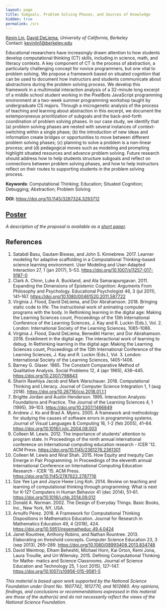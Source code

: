 ```yaml
---
layout: page
title: Subgoals, Problem Solving Phases, and Sources of Knowledge
hidden: true
permalink: /src
---
```


[Kevin Lin](/bio), [David DeLiema](http://www.david-deliema.com/),
*University of California, Berkeley*
<br />
Contact: <kevinlin1@berkeley.edu>

Educational researchers have increasingly drawn attention to how students
develop computational thinking (CT) skills, including in science, math, and
literacy contexts. A key component of CT is the process of abstraction, a
particularly challenging concept for novice programmers, but one vital to
problem solving. We propose a framework based on situated cognition that can be
used to document how instructors and students communicate about abstractions
during the problem solving process. We develop this framework in a multimodal
interaction analysis of a 32-minute long excerpt of a middle school student
working in the PixelBots JavaScript programming environment at a two-week
summer programming workshop taught by undergraduate CS majors. Through a
microgenetic analysis of the process of teaching and learning about abstraction
in this excerpt, we document the extemporaneous prioritization of subgoals and
the back-and-forth coordination of problem solving phases. In our case study,
we identify that (a) problem solving phases are nested with several instances
of context-switching within a single phase; (b) the introduction of new ideas
and information create bridges or opportunities to move between different
problem solving phases; (c) planning to solve a problem is a non-linear
process; and (d) pedagogical moves such as modeling and prompting highlight
situated resources and advance problem solving. Future research should address
how to help students structure subgoals and reflect on connections between
problem solving phases, and how to help instructors reflect on their routes to
supporting students in the problem solving process.

**Keywords**: Computational Thinking; Education; Situated Cognition; Debugging;
Abstraction; Problem Solving

**DOI**: <https://doi.org/10.1145/3287324.3293712>

## [Poster](https://docs.google.com/drawings/d/1OrfWGp7-o8sI7KJyx4-leY-A8TioXP1IQFKNBDceht4/edit)

*A description of the proposal is available as a [short paper][].*

[short paper]: https://drive.google.com/file/d/1YDRV9uhsN3XoZewXykkUHKQLElT6XjRB/view?usp=sharing

## References

1. Satabdi Basu, Gautam Biswas, and John S. Kinnebrew. 2017. Learner modeling for adaptive scaffolding in a Computational Thinking-based science learning environment. User Modeling and User-Adapted Interaction 27, 1 (jan 2017), 5–53. <https://doi.org/10.1007/s11257-017-9187-0>
2. Clark A. Chinn, Luke A. Buckland, and Ala Samarapungavan. 2011. Expanding the Dimensions of Epistemic Cognition: Arguments From Philosophy and Psychology. Educational Psychologist 46, 3 (jul 2011), 141–167. <https://doi.org/10.1080/00461520.2011.587722>
3. Virginia J. Flood, David DeLiema, and Dor Abrahamson. 2018. Bringing static code to life: The instructional work of animating computer programs with the body. In Rethinking learning in the digital age: Making the Learning Sciences count, Proceedings of the 13th International Conference of the Learning Sciences, J. Kay and R. Luckin (Eds.), Vol. 2. London: International Society of the Learning Sciences, 1085–1088.
4. Virginia J. Flood, David DeLiema, Benedikt Harrer, and Dor Abrahamson. 2018. Enskilment in the digital age: The interactional work of learning to debug. In Rethinking learning in the digital age: Making the Learning Sciences count, Proceedings of the 13th International Conference of the Learning Sciences, J. Kay and R. Luckin (Eds.), Vol. 3. London: International Society of the Learning Sciences, 1405–1406.
5. Barney G. Glaser. 1965. The Constant Comparative Method of Qualitative Analysis. Social Problems 12, 4 (apr 1965), 436–445. <https://doi.org/10.2307/798843>
6. Sharin Rawhiya Jacob and Mark Warschauer. 2018. Computational Thinking and Literacy. Journal of Computer Science Integration 1, 1 (aug 2018). <https://doi.org/10.26716/jcsi.2018.01.1.1>
7. Brigitte Jordan and Austin Henderson. 1995. Interaction Analysis: Foundations and Practice. The Journal of the Learning Sciences 4, 1 (1995), 39–103. <https://doi.org/10.2307/1466849>
8. Andrew J. Ko and Brad A. Myers. 2005. A framework and methodology for studying the causes of software errors in programming systems. Journal of Visual Languages & Computing 16, 1-2 (feb 2005), 41–84. <https://doi.org/10.1016/j.jvlc.2004.08.003>
9. Colleen M. Lewis. 2012. The importance of students' attention to program state. In Proceedings of the ninth annual international conference on International computing education research - ICER '12. ACM Press. <https://doi.org/10.1145/2361276.2361301>
10. Colleen M. Lewis and Niral Shah. 2015. How Equity and Inequity Can Emerge in Pair Programming. In Proceedings of the eleventh annual International Conference on International Computing Education Research - ICER '15. ACM Press. <https://doi.org/10.1145/2787622.2787716>
11. Sze Yee Lye and Joyce Hwee Ling Koh. 2014. Review on teaching and learning of computational thinking through programming: What is next for K-12? Computers in Human Behavior 41 (dec 2014), 51–61. <https://doi.org/10.1016/j.chb.2014.09.012>
12. Donald A. Norman. 2002. The Design of Everyday Things. Basic Books, Inc., New York, NY, USA.
13. Arnulfo Pérez. 2018. A Framework for Computational Thinking Dispositions in Mathematics Education. Journal for Research in Mathematics Education 49, 4 (2018), 424. <https://doi.org/10.5951/jresematheduc.49.4.0424>
14. Janet Rountree, Anthony Robins, and Nathan Rountree. 2013. Elaborating on threshold concepts. Computer Science Education 23, 3 (sep 2013), 265–289. <https://doi.org/10.1080/08993408.2013.834748>
15. David Weintrop, Elham Beheshti, Michael Horn, Kai Orton, Kemi Jona, Laura Trouille, and Uri Wilensky. 2015. Defining Computational Thinking for Mathe- matics and Science Classrooms. Journal of Science Education and Technology 25, 1 (oct 2015), 127–147. <https://doi.org/10.1007/s10956-015-9581-5>

*This material is based upon work supported by the National Science Foundation
under Grant No. 1607742, 1612770, and 1612660. Any opinions, findings, and
conclusions or recommendations expressed in this material are those of the
author(s) and do not necessarily reflect the views of the National Science
Foundation.*
